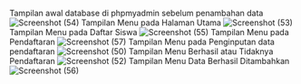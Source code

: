 Tampilan awal database di phpmyadmin sebelum penambahan data
![Screenshot (54)](https://github.com/yunitanf/Pertemuan8-/assets/145980718/996b7d22-5aa6-4b7d-a58b-6eebdc0ec48a)
Tampilan Menu pada Halaman Utama
![Screenshot (53)](https://github.com/yunitanf/Pertemuan8-/assets/145980718/52a9e7c8-cdbb-4828-a116-a0bfcbc436a1)
Tampilan Menu pada Daftar Siswa
![Screenshot (55)](https://github.com/yunitanf/Pertemuan8-/assets/145980718/22f8d7fb-a57b-4814-87fc-5efbb67b64ba)
Tampilan Menu pada Pendaftaran
![Screenshot (57)](https://github.com/yunitanf/Pertemuan8-/assets/145980718/cfa6a19e-ca80-4b7b-9a8a-1cc5e364f63b)
Tampilan Menu pada Penginputan data pendaftaran 
![Screenshot (50)](https://github.com/yunitanf/Pertemuan8-/assets/145980718/624d8dd7-6a3b-47c9-a364-4d1f95fa52a5)
Tampilan Menu Berhasil atau Tidaknya Pendaftaran
![Screenshot (52)](https://github.com/yunitanf/Pertemuan8/assets/145980718/193e6d70-a502-478b-a776-7861a03d91d7)
Tampilan Menu Data Berhasil Ditambahkan
![Screenshot (56)](https://github.com/yunitanf/Pertemuan8-/assets/145980718/cbba7a40-e96a-4a47-8ffc-62813cf1f6bb)

